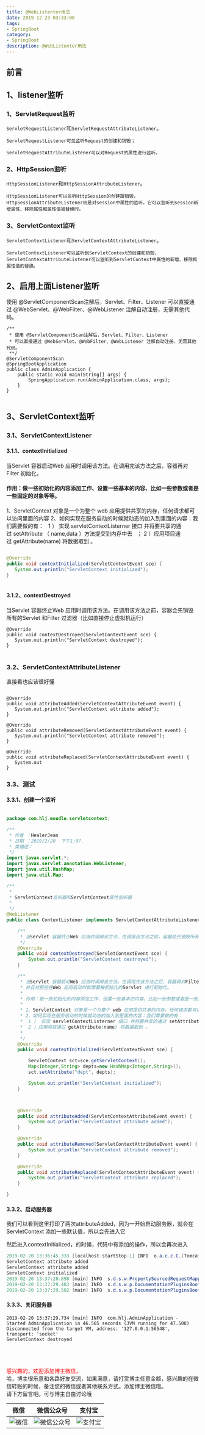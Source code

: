 ```yaml
---
title: @WebListenter用法
date: 2019-12-23 03:33:00
tags: 
- SpringBoot
category: 
- SpringBoot
description: @WebListenter用法
---
```

<!-- image url 
https://raw.githubusercontent.com/HealerJean/HealerJean.github.io/master/blogImages
　　首行缩进
<font color="red">  </font>

<font  color="red" size="4">   </font>


<font size="4">   </font>
-->

## 前言

## 1、listener监听

### 1、ServletRequest监听

`ServletRequestListener`和`ServletRequestAttributeListener`。

```
ServletRequestListener可见监听Request的创建和销毁；

ServletRequestAttributeListener可以对Request的属性进行监听。
```



### 2、HttpSession监听

`HttpSessionListener`和`HttpSessionAttributeListener`。


```
HttpSessionListener可以监听HttpSession的创建跟销毁，
HttpSessionAttributeListener则是对session中属性的监听，它可以监听到session新增属性、移除属性和属性值被替换时。

```


### 3、ServletContext监听

`ServletContextListener`和`ServletContextAttributeListener`。


```
ServletContextListener可以监听到ServletContext的创建和销毁，
ServletContextAttributeListener可以监听到ServletContext中属性的新增、移除和属性值的替换。

```

## 2、启用上面Listener监听


使用 @ServletComponentScan注解后，Servlet、Filter、Listener 可以直接通过 @WebServlet、@WebFilter、@WebListener 注解自动注册，无需其他代码。
 
 
```
/**
 * 使用 @ServletComponentScan注解后，Servlet、Filter、Listener
 * 可以直接通过 @WebServlet、@WebFilter、@WebListener 注解自动注册，无需其他代码。
 **/
@ServletComponentScan
@SpringBootApplication
public class AdminApplication {
    public static void main(String[] args) {
        SpringApplication.run(AdminApplication.class, args);
    }
}


```

## 3、ServletContext监听

### 3.1、ServletContextListener

#### 3.1.1、contextInitialized

当Servlet 容器启动Web 应用时调用该方法。在调用完该方法之后，容器再对Filter 初始化，<br/>

     
#### 作用：做一些初始化的内容添加工作、设置一些基本的内容、比如一些参数或者是一些固定的对象等等。

1、ServletContext 对象是一个为整个 web 应用提供共享的内存，任何请求都可以访问里面的内容
2、如何实现在服务启动的时候就动态的加入到里面的内容：我们需要做的有：  
 1 ） 实现 servletContextListerner 接口 并将要共享的通过 setAttribute （ name,data ）方法提交到内存中去   ；
 2 ）应用项目通过 getAttribute(name) 将数据取到 。



```java

@Override
public void contextInitialized(ServletContextEvent sce) {
   System.out.println("ServletContext initialized");
}
     

```


#### 3.1.2、contextDestroyed

当Servlet 容器终止Web 应用时调用该方法。在调用该方法之前，容器会先销毁所有的Servlet 和Filter 过滤器（比如直接停止虚拟机运行）

```
@Override
public void contextDestroyed(ServletContextEvent sce) {
   System.out.println("ServletContext destroyed");
}
   
```

### 3.2、ServletContextAttributeListener

直接看也应该很好懂

```

@Override
public void attributeAdded(ServletContextAttributeEvent event) {
   System.out.println("ServletContext attribute added");
}

@Override
public void attributeRemoved(ServletContextAttributeEvent event) {
   System.out.println("ServletContext attribute removed");
}

@Override
public void attributeReplaced(ServletContextAttributeEvent event) {
   System.out
}
```

### 3.3、测试

#### 3.3.1、创建一个监听


```java

package com.hlj.moudle.servletcontext;

/**
 * 作者 ：HealerJean
 * 日期 ：2019/2/20  下午1:07.
 * 类描述：
 */
import javax.servlet.*;
import javax.servlet.annotation.WebListener;
import java.util.HashMap;
import java.util.Map;

/**
 *
 * ServletContext监听器和ServletContext属性监听器
 *
 */
@WebListener
public class ContextListener implements ServletContextAttributeListener, ServletContextListener {

    /**
     * 当Servlet 容器终止Web 应用时调用该方法。在调用该方法之前，容器会先销毁所有的Servlet 和Filter 过滤器。
     */
    @Override
    public void contextDestroyed(ServletContextEvent sce) {
        System.out.println("ServletContext destroyed");
    }

    /**
     * 当Servlet 容器启动Web 应用时调用该方法。在调用完该方法之后，容器再对Filter 初始化，
     * 并且对那些在Web 应用启动时就需要被初始化的Servlet 进行初始化。
     *
     * 作用：做一些初始化的内容添加工作、设置一些基本的内容、比如一些参数或者是一些固定的对象等等。
     *
     * 1、ServletContext 对象是一个为整个 web 应用提供共享的内存，任何请求都可以访问里面的内容
     * 2、如何实现在服务启动的时候就动态的加入到里面的内容：我们需要做的有：  
     *  1 ） 实现 servletContextListerner 接口 并将要共享的通过 setAttribute （ name,data ）方法提交到内存中去   ；
     *  2 ）应用项目通过 getAttribute(name) 将数据取到 。
     *
     */
    @Override
    public void contextInitialized(ServletContextEvent sce) {

        ServletContext sct=sce.getServletContext();
        Map<Integer,String> depts=new HashMap<Integer,String>();
        sct.setAttribute("dept", depts);

        System.out.println("ServletContext initialized");
    }



    @Override
    public void attributeAdded(ServletContextAttributeEvent event) {
        System.out.println("ServletContext attribute added");
    }

    @Override
    public void attributeRemoved(ServletContextAttributeEvent event) {
        System.out.println("ServletContext attribute removed");
    }

    @Override
    public void attributeReplaced(ServletContextAttributeEvent event) {
        System.out.println("ServletContext attribute replaced");
    }

}

```


#### 3.3.2、启动服务器

我们可以看到这里打印了两次attributeAdded，因为一开始启动服务器，就会在ServletContext 添加一些默认值，所以会先进入它<br/>

然后进入contextInitialized，的时候，代码中有添加的操作，所以会再次进入


```java
2019-02-20 13:36:45.333 [localhost-startStop-1] INFO  o.a.c.c.C.[Tomcat].[localhost].[/] - Initializing Spring embedded WebApplicationContext
ServletContext attribute added
ServletContext attribute added
ServletContext initialized
2019-02-20 13:37:28.898 [main] INFO  s.d.s.w.PropertySourcedRequestMappingHandlerMapping - Mapped URL path [/demo/swagger] onto method [public org.springframework.http.ResponseEntity<springfox.documentation.spring.web.json.Json> springfox.documentation.swagger2.web.Swagger2Controller.getDocumentation(java.lang.String,javax.servlet.http.HttpServletRequest)]
2019-02-20 13:37:29.483 [main] INFO  s.d.s.w.p.DocumentationPluginsBootstrapper - Context refreshed
2019-02-20 13:37:29.502 [main] INFO  s.d.s.w.p.DocumentationPluginsBootstrapper - Found 1 custom documentation plugin(s)

```
#### 3.3.3、关闭服务器


```
2019-02-20 13:37:29.734 [main] INFO  com.hlj.AdminApplication - Started AdminApplication in 46.565 seconds (JVM running for 47.508)
Disconnected from the target VM, address: '127.0.0.1:56548', transport: 'socket'
ServletContext destroyed

```





<br/><br/><br/>
<font color="red"> 感兴趣的，欢迎添加博主微信， </font><br/>
哈，博主很乐意和各路好友交流，如果满意，请打赏博主任意金额，感兴趣的在微信转账的时候，备注您的微信或者其他联系方式。添加博主微信哦。
<br/>
请下方留言吧。可与博主自由讨论哦

|微信 | 微信公众号|支付宝|
|:-------:|:-------:|:------:|
| ![微信](https://raw.githubusercontent.com/HealerJean/HealerJean.github.io/master/assets/img/tctip/weixin.jpg)|![微信公众号](https://raw.githubusercontent.com/HealerJean/HealerJean.github.io/master/assets/img/my/qrcode_for_gh_a23c07a2da9e_258.jpg)|![支付宝](https://raw.githubusercontent.com/HealerJean/HealerJean.github.io/master/assets/img/tctip/alpay.jpg) |



    
<!-- Gitalk 评论 start  -->

<link rel="stylesheet" href="https://unpkg.com/gitalk/dist/gitalk.css">
<script src="https://unpkg.com/gitalk@latest/dist/gitalk.min.js"></script> 
<div id="gitalk-container"></div>    
 <script type="text/javascript">
    var gitalk = new Gitalk({
		clientID: `1d164cd85549874d0e3a`,
		clientSecret: `527c3d223d1e6608953e835b547061037d140355`,
		repo: `HealerJean.github.io`,
		owner: 'HealerJean',
		admin: ['HealerJean'],
		id: 'M3QvzwXe429luoTn',
    });
    gitalk.render('gitalk-container');
</script> 

<!-- Gitalk end -->

